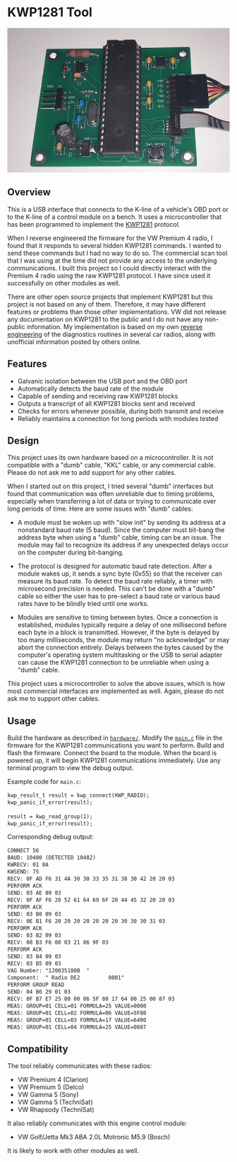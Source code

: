 # KWP1281 Tool

![Photo](./hardware/photos/board.jpg)

## Overview

This is a USB interface that connects to the K-line of a vehicle's OBD port or to the K-line of a control module on a bench.  It uses a microcontroller that has been programmed to implement the [KWP1281](https://de.wikipedia.org/wiki/KWP1281) protocol.

When I reverse engineered the firmware for the VW Premium 4 radio, I found that it responds to several hidden KWP1281 commands.  I wanted to send these commands but I had no way to do so.  The commercial scan tool that I was using at the time did not provide any access to the underlying communications.  I built this project so I could directly interact with the Premium 4 radio using the raw KWP1281 protocol.  I have since used it successfully on other modules as well.

There are other open source projects that implement KWP1281 but this project is not based on any of them.  Therefore, it may have different features or problems than those other implementations.  VW did not release any documentation on KWP1281 to the public and I do not have any non-public information.  My implementation is based on my own [reverse engineering](../reverse_engineering/) of the diagnostics routines in several car radios, along with unofficial information posted by others online.

## Features

 - Galvanic isolation between the USB port and the OBD port
 - Automatically detects the baud rate of the module
 - Capable of sending and receiving raw KWP1281 blocks
 - Outputs a transcript of all KWP1281 blocks sent and received
 - Checks for errors whenever possible, during both transmit and receive
 - Reliably maintains a connection for long periods with modules tested

## Design

This project uses its own hardware based on a microcontroller.  It is not compatible with a "dumb" cable, "KKL" cable, or any commercial cable.  Please do not ask me to add support for any other cables.

When I started out on this project, I tried several "dumb" interfaces but found that communication was often unreliable due to timing problems, especially when transferring a lot of data or trying to communicate over long periods of time.  Here are some issues with "dumb" cables:

 - A module must be woken up with "slow init" by sending its address at a nonstandard baud rate (5 baud).  Since the computer must bit-bang the address byte when using a "dumb" cable, timing can be an issue.  The module may fail to recognize its address if any unexpected delays occur on the computer during bit-banging.

 - The protocol is designed for automatic baud rate detection.  After a module wakes up, it sends a sync byte (0x55) so that the receiver can measure its baud rate.  To detect the baud rate reliably, a timer with microsecond precision is needed.  This can't be done with a "dumb" cable so either the user has to pre-select a baud rate or various baud rates have to be blindly tried until one works.

 - Modules are sensitive to timing between bytes.  Once a connection is established, modules typically require a delay of one millisecond before each byte in a block is transmitted.  However, if the byte is delayed by too many milliseconds, the module may return "no acknowledge" or may abort the connection entirely.  Delays between the bytes caused by the computer's operating system multitasking or the USB to serial adapter can cause the KWP1281 connection to be unreliable when using a "dumb" cable.

This project uses a microcontroller to solve the above issues, which is how most commercial interfaces are implemented as well.  Again, please do not ask me to support other cables.

## Usage

Build the hardware as described in [`hardware/`](./hardware/).  Modify the [`main.c`](./firmware/main.c) file in the firmware for the KWP1281 communications you want to perform.  Build and flash the firmware.  Connect the board to the module.  When the board is powered up, it will begin KWP1281 communications immediately.  Use any terminal program to view the debug output.

Example code for `main.c`:
```
kwp_result_t result = kwp_connect(KWP_RADIO);
kwp_panic_if_error(result);

result = kwp_read_group(1);
kwp_panic_if_error(result);
```

Corresponding debug output:
```
CONNECT 56
BAUD: 10400 (DETECTED 10482)
KWRECV: 01 8A
KWSEND: 75
RECV: 0F AD F6 31 4A 30 30 33 35 31 38 30 42 20 20 03
PERFORM ACK
SEND: 03 AE 09 03
RECV: 0F AF F6 20 52 61 64 69 6F 20 44 45 32 20 20 03
PERFORM ACK
SEND: 03 B0 09 03
RECV: 0E B1 F6 20 20 20 20 20 20 20 30 30 30 31 03
PERFORM ACK
SEND: 03 B2 09 03
RECV: 08 B3 F6 00 03 21 86 9F 03
PERFORM ACK
SEND: 03 B4 09 03
RECV: 03 B5 09 03
VAG Number: "1J0035180B  "
Component:  " Radio DE2         0001"
PERFORM GROUP READ
SEND: 04 B6 29 01 03
RECV: 0F B7 E7 25 00 00 06 5F 80 17 64 00 25 00 87 03
MEAS: GROUP=01 CELL=01 FORMULA=25 VALUE=0000
MEAS: GROUP=01 CELL=02 FORMULA=06 VALUE=5F80
MEAS: GROUP=01 CELL=03 FORMULA=17 VALUE=6400
MEAS: GROUP=01 CELL=04 FORMULA=25 VALUE=0087
```

## Compatibility

The tool reliably communicates with these radios:

 - VW Premium 4 (Clarion)
 - VW Premium 5 (Delco)
 - VW Gamma 5 (Sony)
 - VW Gamma 5 (TechniSat)
 - VW Rhapsody (TechniSat)

It also reliably communicates with this engine control module:

 - VW Golf/Jetta Mk3 ABA 2.0L Motronic M5.9 (Bosch)

It is likely to work with other modules as well.
